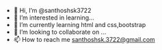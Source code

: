 - 👋 Hi, I’m @santhoshsk3722
- 👀 I’m interested in learning...
- 🌱 I’m currently learning html and css,bootstrap
- 💞️ I’m looking to collaborate on ...
- 📫 How to reach me santhoshsk.3722@gmail.com

<!---
santhoshsk3722/santhoshsk3722 is a ✨ special ✨ repository because its `README.md` (this file) appears on your GitHub profile.
You can click the Preview link to take a look at your changes.
--->
